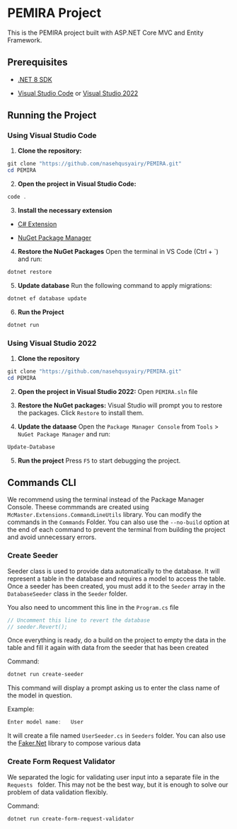 
# PEMIRA Project
This is the PEMIRA project built with ASP.NET Core MVC and Entity Framework.

## Prerequisites

- [.NET 8 SDK](https://dotnet.microsoft.com/download/dotnet/8.0)

- [Visual Studio Code](https://code.visualstudio.com/) or [Visual Studio 2022](https://visualstudio.microsoft.com/vs/)

## Running the Project

### Using Visual Studio Code

1.  **Clone the repository:**

```powerShell
git clone "https://github.com/nasehqusyairy/PEMIRA.git"
cd PEMIRA
```

2.  **Open the project in Visual Studio Code:**

```powerShell
code .
```

3.  **Install the necessary extension**

- [C# Extension](https://marketplace.visualstudio.com/items?itemName=ms-dotnettools.csharp)

- [NuGet Package Manager](https://marketplace.visualstudio.com/items?itemName=jmrog.vscode-nuget-package-manager)

4.  **Restore the NuGet Packages**
Open the terminal in VS Code (Ctrl + `) and run:

```powerShell
dotnet restore
```

5.  **Update database**
Run the following command to apply migrations:
```bash
dotnet ef database update
```

6.  **Run the Project**
```bash
dotnet run
```
### Using Visual Studio 2022

1.  **Clone the repository**

```powerShell
git clone "https://github.com/nasehqusyairy/PEMIRA.git"
cd PEMIRA
```

2.  **Open the project in Visual Studio 2022:**
Open `PEMIRA.sln` file

3.  **Restore the NuGet packages:**
Visual Studio will prompt you to restore the packages. Click ``Restore`` to install them.

4.  **Update the dataase**
Open the ``Package Manager Console`` from ``Tools`` > ``NuGet Package Manager`` and run:

```bash
Update-Database
```

5.  **Run the project**
Press `F5` to start debugging the project.

## Commands CLI
We recommend using the terminal instead of the Package Manager Console. Theese commmands are created using `McMaster.Extensions.CommandLineUtils` library. You can modify the commands in the `Commands` Folder. You can also use the `--no-build` option at the end of each command to prevent the terminal from building the project and avoid unnecessary errors.

### Create Seeder
Seeder class is used to provide data automatically to the database. It will represent a table in the database and requires a model to access the table. Once a seeder has been created, you must add it to the `Seeder` array in the `DatabaseSeeder` class in the `Seeder` folder.

You also need to uncomment this line in the `Program.cs` file
```c#
// Uncomment this line to revert the database
// seeder.Revert();
```
Once everything is ready, do a build on the project to empty the data in the table and fill it again with data from the seeder that has been created

Command:
```PowerShell
dotnet run create-seeder
```
This command will display a prompt asking us to enter the class name of the model in question.

Example:
```PowerShell
Enter model name:	User
```
It will create a file named `UserSeeder.cs` in `Seeders` folder. You can also use the [Faker.Net](https://github.com/oriches/faker-cs) library to compose various data

### Create Form Request Validator
We separated the logic for validating user input into a separate file in the `Requests ` folder. This may not be the best way, but it is enough to solve our problem of data validation flexibly.

Command:
```PowerShell
dotnet run create-form-request-validator
```